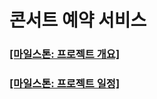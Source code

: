 # 콘서트 예약 서비스

### [[마일스톤: 프로젝트 개요]](https://github.com/crimsorry/hhplus-concert-service/issues/1)

### [[마일스톤: 프로젝트 일정]](https://github.com/users/crimsorry/projects/2) 
